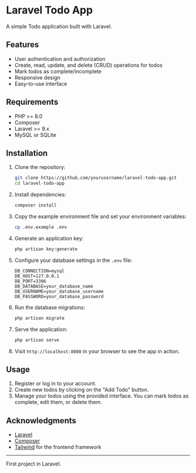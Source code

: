 # Laravel Todo App

A simple Todo application built with Laravel.

## Features

- User authentication and authorization
- Create, read, update, and delete (CRUD) operations for todos
- Mark todos as complete/incomplete
- Responsive design
- Easy-to-use interface

## Requirements

- PHP >= 8.0
- Composer
- Laravel >= 9.x
- MySQL or SQLite

## Installation

1. Clone the repository:
    ```bash
    git clone https://github.com/yourusername/laravel-todo-app.git
    cd laravel-todo-app
    ```

2. Install dependencies:
    ```bash
    composer install
    ```

3. Copy the example environment file and set your environment variables:
    ```bash
    cp .env.example .env
    ```

4. Generate an application key:
    ```bash
    php artisan key:generate
    ```

5. Configure your database settings in the `.env` file:
    ```
    DB_CONNECTION=mysql
    DB_HOST=127.0.0.1
    DB_PORT=3306
    DB_DATABASE=your_database_name
    DB_USERNAME=your_database_username
    DB_PASSWORD=your_database_password
    ```

6. Run the database migrations:
    ```bash
    php artisan migrate
    ```

7. Serve the application:
    ```bash
    php artisan serve
    ```

8. Visit `http://localhost:8000` in your browser to see the app in action.

## Usage

1. Register or log in to your account.
2. Create new todos by clicking on the "Add Todo" button.
3. Manage your todos using the provided interface. You can mark todos as complete, edit them, or delete them.

## Acknowledgments

- [Laravel](https://laravel.com/)
- [Composer](https://getcomposer.org/)
- [Tailwind](https://tailwindcss.com/) for the frontend framework

---

First project in Laravel.
